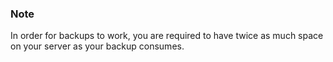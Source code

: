 <!-- post: -->


### Note


In order for backups to work, you are required to have twice as much space on your server as your backup consumes.